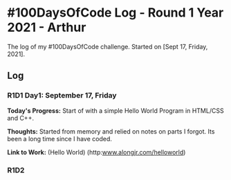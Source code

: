 # #100DaysOfCode Log - Round 1 Year 2021 - Arthur
The log of my #100DaysOfCode challenge. Started on [Sept 17, Friday, 2021].

## Log

### R1D1 Day1: September 17, Friday 
**Today's Progress:** Start of with a simple Hello World Program in HTML/CSS and C++. 

**Thoughts:** Started from memory and relied on notes on parts I forgot. Its been a long time since I have coded. 

**Link to Work:** (Hello World) (http:www.alongjr.com/helloworld)

### R1D2





